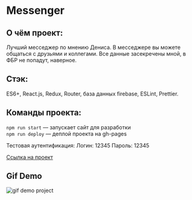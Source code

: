 # Messenger
## О чём проект:
Лучший месседжер по мнению Дениса. В месседжере вы можете общаться с друзьями и коллегами. Все данные засекречены мной, в ФБР не попадут, наверное. 

## Стэк: 
ES6+, React.js, Redux, Router, база данных firebase, ESLint, Prettier.

## Команды проекта:
`npm run start` — запускает сайт для разработки <br>
`npm run deploy` — деплой проекта на gh-pages

Тестовая аутентификация:
Логин: 12345
Пароль: 12345

[Ссылка на проект](https://denis-ostapenko.github.io/messenger/#/login)

## Gif Demo
![gif demo project](http://g.recordit.co/6WR8uxtRPT.gif)

